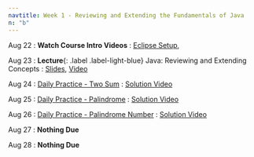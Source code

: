```yaml
---
navtitle: Week 1 - Reviewing and Extending the Fundamentals of Java
n: "b"
---
```


Aug 22
: **Watch Course Intro Videos**
    : [Eclipse Setup](), 

Aug 23
: **Lecture**{: .label .label-light-blue} Java: Reviewing and Extending Concepts
    : [Slides](), [Video]()

Aug 24
: [Daily Practice - Two Sum](https://leetcode.com/problems/two-sum)
    : [Solution Video]()

Aug 25
: [Daily Practice - Palindrome](https://leetcode.com/problems/valid-palindrome/)
    : [Solution Video]()

Aug 26
: [Daily Practice - Palindrome Number](https://leetcode.com/problems/palindrome-number/)
    : [Solution Video]()

Aug 27
: **Nothing Due**

Aug 28
: **Nothing Due**

